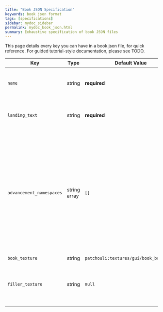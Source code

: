 ```yaml
---
title: "Book JSON Specification"
keywords: book json format
tags: [specifications]
sidebar: mydoc_sidebar
permalink: mydoc_book_json.html
summary: Exhaustive specification of book JSON files
---
```


This page details every key you can have in a book.json file, for quick reference. For guided tutorial-style documentation, please see TODO.

| Key | Type | Default Value | Description |
|-----|------|---------------|-------------|
| `name` | string | **required** | The name of the book that will be displayed in the book item and the GUI. For modders, this can be a localization key. |
| `landing_text` | string | **required** | The text that will be displayed in the landing page of your book. This text can be formatted. For modders, this can be a localization key. |
| `advancement_namespaces` | string array | `[]` | The advancement namespaces this book uses for locking its entries. Any namespaces used need to be declared here so Patchouli knows to track them and listen for them to unlock stuff. As an example, if you use "yourmod:cooladvancement" in one of your entries, you need to have "yourmod" in this array. See Locking Content with Advancements for more information on advancement locking.<br/>Adding "minecraft" to this array isn't allowed to prevent a needlessly large amount of data from being sent around. |
| `book_texture` | string | `patchouli:textures/gui/book_brown.png` | foo |
| `filler_texture` | string | `null` | The texture for the page filler (the cube thing that shows up on entries with an odd number of pages). Define if you want something else than the cube to fill your empty pages. |
